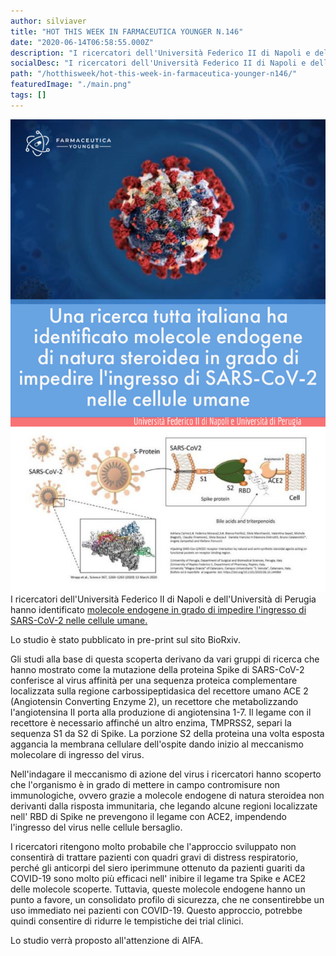 ```yaml
---
author: silviaver
title: "HOT THIS WEEK IN FARMACEUTICA YOUNGER N.146"
date: "2020-06-14T06:58:55.000Z"
description: "I ricercatori dell'Università Federico II di Napoli e dell'Università di Perugia hanno identificato  molecole endogene in grado di impedire l'ingresso di SARS-CoV-2 nelle cellule umane."
socialDesc: "I ricercatori dell'Università Federico II di Napoli e dell'Università di Perugia hanno identificato  molecole endogene in grado di impedire l'ingresso di SARS-CoV-2 nelle cellule umane."
path: "/hotthisweek/hot-this-week-in-farmaceutica-younger-n146/"
featuredImage: "./main.png"
tags: []
---
```


![HOT THIS WEEK IN FARMACEUTICA YOUNGER N.146](./main.png)
I ricercatori dell'Università Federico II di Napoli e dell'Università di Perugia hanno identificato [molecole endogene in grado di impedire l'ingresso di SARS-CoV-2 nelle cellule umane.](http://www.unina.it/-/22245970-nuovi-approcci-molecolari-al-trattamento-dellinfezione-da-sars-cov2-covid-19-)

Lo studio è stato pubblicato in pre-print sul sito BioRxiv.

Gli studi alla base di questa scoperta derivano da vari gruppi di ricerca che hanno mostrato come la mutazione della proteina Spike di SARS-CoV-2 conferisce al virus affinità per una sequenza proteica complementare localizzata sulla regione carbossipeptidasica del recettore umano ACE 2 (Angiotensin Converting Enzyme 2), un recettore che metabolizzando l'angiotensina II porta alla produzione di angiotensina 1-7. Il legame con il recettore è necessario affinché un altro enzima, TMPRSS2, separi la sequenza S1 da S2 di Spike. La porzione S2 della proteina una volta esposta aggancia la membrana cellulare dell'ospite dando inizio al meccanismo molecolare di ingresso del virus.

Nell'indagare il meccanismo di azione del virus i ricercatori hanno scoperto che l'organismo è in grado di mettere in campo contromisure non immunologiche, ovvero grazie a molecole endogene di natura steroidea non derivanti dalla risposta immunitaria, che legando alcune regioni localizzate nell' RBD di Spike ne prevengono il legame con ACE2, impendendo l'ingresso del virus nelle cellule bersaglio.

I ricercatori ritengono molto probabile che l'approccio sviluppato non consentirà di trattare pazienti con quadri gravi di distress respiratorio, perché gli anticorpi del siero iperimmune ottenuto da pazienti guariti da COVID-19 sono molto più efficaci nell' inibire il legame tra Spike e ACE2 delle molecole scoperte. Tuttavia, queste molecole endogene hanno un punto a favore, un consolidato profilo di sicurezza, che ne consentirebbe un uso immediato nei pazienti con COVID-19. Questo approccio, potrebbe quindi consentire di ridurre le tempistiche dei trial clinici.

Lo studio verrà proposto all'attenzione di AIFA.
